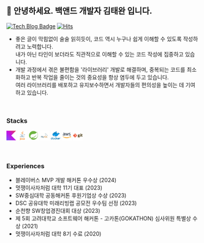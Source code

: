 ## 🌱 안녕하세요. 백앤드 개발자 김태완 입니다.
[![Tech Blog Badge](http://img.shields.io/badge/-Tech%20blog-black?style=flat-square&logo=github&link=https://wwan13.github.io/)](https://wwan13.github.io/)
[![Hits](https://hits.seeyoufarm.com/api/count/incr/badge.svg?url=https%3A%2F%2Fgithub.com%2Fwwan13&count_bg=%23D8A0F1&title_bg=%23555555&icon=&icon_color=%23E7E7E7&title=hits&edge_flat=false)](https://hits.seeyoufarm.com)

- 좋은 글이 막힘없이 술술 읽히듯이, 코드 역시 누구나 쉽게 이해할 수 있도록 작성하려고 노력합니다.  
내가 아닌 타인이 보더라도 직관적으로 이해할 수 있는 코드 작성에 집중하고 있습니다.
- 개발 과정에서 겪은 불편함을 '라이브러리' 개발로 해결하며, 중복되는 코드를 최소화하고 반복 작업을 줄이는 것의 중요성을 항상 염두에 두고 있습니다.   
여러 라이브러리를 배포하고 유지보수하면서 개발자들의 편의성을 높이는 데 기여하고 있습니다.



<br/>

### Stacks
<code><img height="25" src="https://raw.githubusercontent.com/github/explore/main/topics/kotlin/kotlin.png"></code>
<code><img height="25" src="https://raw.githubusercontent.com/github/explore/main/topics/java/java.png"></code>
<code><img height="25" src="https://raw.githubusercontent.com/github/explore/main/topics/spring-boot/spring-boot.png"></code>
<code><img height="25" src="https://raw.githubusercontent.com/github/explore/main/topics/mysql/mysql.png"></code>
<code><img height="25" src="https://raw.githubusercontent.com/github/explore/main/topics/docker/docker.png"></code>
<code><img height="25" src="https://raw.githubusercontent.com/github/explore/main/topics/aws/aws.png"></code>
<code><img height="25" src="https://raw.githubusercontent.com/github/explore/main/topics/git/git.png"></code>

<br/>

### Experiences
- 블레이버스 MVP 개발 해커톤 우수상 (2024)
- 멋쟁이사자처럼 대학 11기 대표 (2023)
- SW중심대학 공동해커톤 후원기업상 수상 (2023)
- DSC 공유대학 미래리빙랩 공모전 우수팀 선정 (2023)
- 순천향 SW창업경진대회 대상 (2023)
- 제 5회 고려대학교 소프트웨어 해커톤 - 고카톤(GOKATHON) 심사위원 특별상 수상 (2021)
- 멋쟁이사자처럼 대학 8기 수료 (2020)
